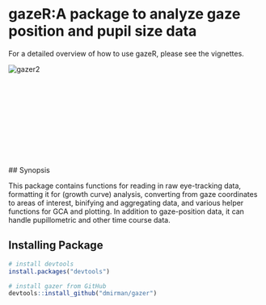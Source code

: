# gazeR:A package to analyze gaze position and pupil size data

For a detailed overview of how to use gazeR, please see the vignettes.

<div style="width:300px; height:200px">
 
![gazer2](https://user-images.githubusercontent.com/18429968/46034046-472caa80-c0c5-11e8-89c3-ff3f463a1868.jpeg) 

 </div>
## Synopsis

This package contains functions for reading in raw eye-tracking data, formatting it for (growth curve) analysis, converting from gaze coordinates to areas of interest, binifying and aggregating data, and various helper functions for GCA and plotting. In addition to gaze-position data, it can handle pupillometric and other time course data.

## Installing Package

``` r
# install devtools
install.packages("devtools")

# install gazer from GitHub
devtools::install_github("dmirman/gazer")
``` 

